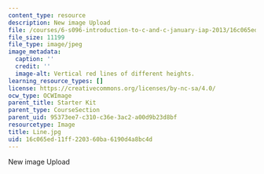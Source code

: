 ```yaml
---
content_type: resource
description: New image Upload
file: /courses/6-s096-introduction-to-c-and-c-january-iap-2013/16c065ed11ff220360ba6190d4a8bc4d_Line.jpg
file_size: 11199
file_type: image/jpeg
image_metadata:
  caption: ''
  credit: ''
  image-alt: Vertical red lines of different heights.
learning_resource_types: []
license: https://creativecommons.org/licenses/by-nc-sa/4.0/
ocw_type: OCWImage
parent_title: Starter Kit
parent_type: CourseSection
parent_uid: 95373ee7-c310-c36e-3ac2-a00d9b23d8bf
resourcetype: Image
title: Line.jpg
uid: 16c065ed-11ff-2203-60ba-6190d4a8bc4d
---
```

New image Upload